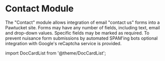 # Contact Module

The "Contact" module allows integration of email "contact us" forms into a Pawtucket site. Forms may have any number of fields, including text, email and drop-down values. Specific fields may be marked as required. To prevent nuisance form submissions by automated SPAM'ing bots optional integration with Google's reCaptcha service is provided.

import DocCardList from '@theme/DocCardList';

<DocCardList />